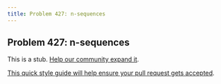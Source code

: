 ```yaml
---
title: Problem 427: n-sequences
---
```

## Problem 427: n-sequences

This is a stub. <a href='https://github.com/freecodecamp/guides/tree/master/src/pages/certifications/coding-interview-prep/project-euler/problem-427-n-sequences/index.md' target='_blank' rel='nofollow'>Help our community expand it</a>.

<a href='https://github.com/freecodecamp/guides/blob/master/README.md' target='_blank' rel='nofollow'>This quick style guide will help ensure your pull request gets accepted</a>.

<!-- The article goes here, in GitHub-flavored Markdown. Feel free to add YouTube videos, images, and CodePen/JSBin embeds  -->
